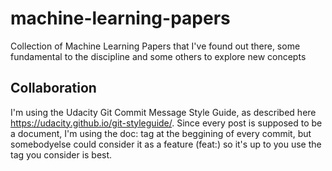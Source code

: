 # machine-learning-papers
Collection of Machine Learning Papers that I've found out there, some fundamental to the discipline and some others to explore new concepts

## Collaboration
 I'm using the Udacity Git Commit Message Style Guide, as described here https://udacity.github.io/git-styleguide/. Since every post is supposed to be a document, I'm using the doc: tag at the beggining of every commit, but somebodyelse could consider it as a feature (feat:) so it's up to you use the tag you consider is best.
